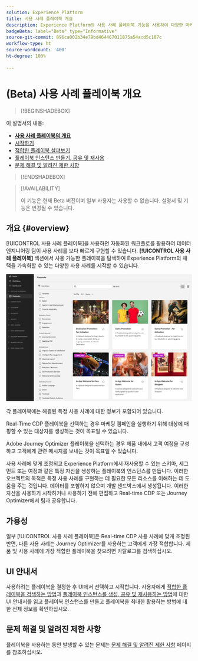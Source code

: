```yaml
---
solution: Experience Platform
title: 사용 사례 플레이북 개요
description: Experience Platform의 사용 사례 플레이북 기능을 사용하여 다양한 마케팅 사용 사례를 시작하는 방법을 알아봅니다.
badgeBeta: label="Beta" type="Informative"
source-git-commit: 896ca002b34e79bd464467011875a54acd5c187c
workflow-type: ht
source-wordcount: '400'
ht-degree: 100%

---
```



# (Beta) 사용 사례 플레이북 개요

>[!BEGINSHADEBOX]

이 설명서의 내용:

* **[사용 사례 플레이북의 개요](#overview)**
* [시작하기](/help/use-case-playbooks/playbooks/get-started.md)
* [적합한 플레이북 살펴보기](/help/use-case-playbooks/playbooks/discover.md)
* [플레이북 인스턴스 만들기, 공유 및 재사용](/help/use-case-playbooks/playbooks/create-share-reuse.md)
* [문제 해결 및 알려진 제한 사항](troubleshooting.md)

>[!ENDSHADEBOX]

>[!AVAILABILITY]
>
>이 기능은 현재 Beta 버전이며 일부 사용자는 사용할 수 없습니다. 설명서 및 기능은 변경될 수 있습니다.

## 개요 {#overview}

[!UICONTROL 사용 사례 플레이북]을 사용하면 자동화된 워크플로를 활용하여 데이터 엔지니어링 팀이 사용 사례를 보다 빠르게 구현할 수 있습니다. **[!UICONTROL 사용 사례 플레이북]** 섹션에서 사용 가능한 플레이북을 탐색하여 Experience Platform의 채택을 가속화할 수 있는 다양한 사용 사례를 시작할 수 있습니다.

![모든 플레이북 보기](/help/use-case-playbooks/assets/playbooks/overview/playbooks-landing-page.png)

각 플레이북에는 해결된 특정 사용 사례에 대한 정보가 포함되어 있습니다.

Real-Time CDP 플레이북을 선택하는 경우 마케팅 캠페인을 실행하기 위해 대상에 매핑할 수 있는 대상자를 생성하는 것이 목표일 수 있습니다.

Adobe Journey Optimizer 플레이북을 선택하는 경우 제품 내에서 고객 여정을 구성하고 고객에게 관련 메시지를 보내는 것이 목표일 수 있습니다.

사용 사례에 맞게 조정되고 Experience Platform에서 재사용할 수 있는 스키마, 세그먼트 또는 여정과 같은 특정 자산을 생성하는 플레이북의 인스턴스를 만듭니다. 이러한 오브젝트의 목적은 특정 사용 사례를 구현하는 데 필요한 모든 리소스를 이해하는 데 도움을 주는 것입니다. 데이터를 포함하지 않으며 개발 샌드박스에서 생성됩니다. 이러한 자산을 사용하기 시작하거나 사용하기 전에 편집하고 Real-time CDP 또는 Journey Optimizer에서 팀과 공유합니다.

## 가용성

일부 [!UICONTROL 사용 사례 플레이북]은 Real-time CDP 사용 사례에 맞게 조정된 반면, 다른 사용 사례는 Journey Optimizer를 사용하는 고객에게 가장 적합합니다. 제품 및 사용 사례에 가장 적합한 플레이북을 찾으려면 카탈로그를 검색하십시오.

## UI 안내서

사용하려는 플레이북을 결정한 후 UI에서 선택하고 시작합니다. 사용자에게 [적합한 플레이북을 검색하는 방법](/help/use-case-playbooks/playbooks/discover.md)과 [플레이북 인스턴스를 생성, 공유 및 재사용하는 방법](/help/use-case-playbooks/playbooks/create-share-reuse.md)에 대한 UI 안내서를 읽고 플레이북 인스턴스를 만들고 플레이북을 최대한 활용하는 방법에 대한 전체 정보를 확인하십시오.

## 문제 해결 및 알려진 제한 사항

플레이북을 사용하는 동안 발생할 수 있는 문제는 [문제 해결 및 알려진 제한 사항](/help/use-case-playbooks/playbooks/troubleshooting.md) 페이지를 참조하십시오.